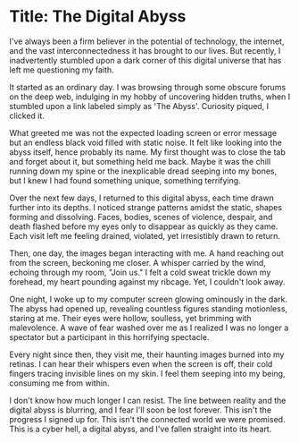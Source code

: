 # Title: The Digital Abyss

I've always been a firm believer in the potential of technology, the internet, and the vast interconnectedness it has brought to our lives. But recently, I inadvertently stumbled upon a dark corner of this digital universe that has left me questioning my faith.

It started as an ordinary day. I was browsing through some obscure forums on the deep web, indulging in my hobby of uncovering hidden truths, when I stumbled upon a link labeled simply as 'The Abyss'. Curiosity piqued, I clicked it.

What greeted me was not the expected loading screen or error message but an endless black void filled with static noise. It felt like looking into the abyss itself, hence probably its name. My first thought was to close the tab and forget about it, but something held me back. Maybe it was the chill running down my spine or the inexplicable dread seeping into my bones, but I knew I had found something unique, something terrifying.

Over the next few days, I returned to this digital abyss, each time drawn further into its depths. I noticed strange patterns amidst the static, shapes forming and dissolving. Faces, bodies, scenes of violence, despair, and death flashed before my eyes only to disappear as quickly as they came. Each visit left me feeling drained, violated, yet irresistibly drawn to return.

Then, one day, the images began interacting with me. A hand reaching out from the screen, beckoning me closer. A whisper carried by the wind, echoing through my room, "Join us." I felt a cold sweat trickle down my forehead, my heart pounding against my ribcage. Yet, I couldn't look away.

One night, I woke up to my computer screen glowing ominously in the dark. The abyss had opened up, revealing countless figures standing motionless, staring at me. Their eyes were hollow, soulless, yet brimming with malevolence. A wave of fear washed over me as I realized I was no longer a spectator but a participant in this horrifying spectacle.

Every night since then, they visit me, their haunting images burned into my retinas. I can hear their whispers even when the screen is off, their cold fingers tracing invisible lines on my skin. I feel them seeping into my being, consuming me from within.

I don't know how much longer I can resist. The line between reality and the digital abyss is blurring, and I fear I'll soon be lost forever. This isn't the progress I signed up for. This isn't the connected world we were promised. This is a cyber hell, a digital abyss, and I've fallen straight into its heart.